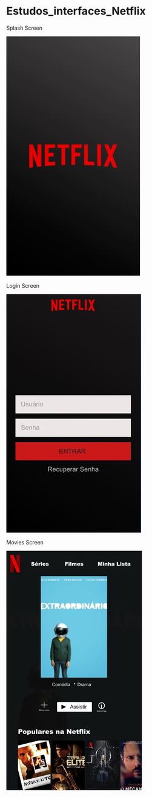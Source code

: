 # Estudos_interfaces_Netflix

Splash Screen

![whatch the video](https://raw.githubusercontent.com/joaopealves/Estudos_interfaces_Netflix/master/documents/Black_Theme/splashScreenBlack.JPG)

Login Screen

![whatch the video](https://raw.githubusercontent.com/joaopealves/Estudos_interfaces_Netflix/master/documents/Black_Theme/loginScreen.JPG)

Movies Screen

![whatch the video](https://raw.githubusercontent.com/joaopealves/Estudos_interfaces_Netflix/master/documents/Black_Theme/moviesScreen.JPG)

